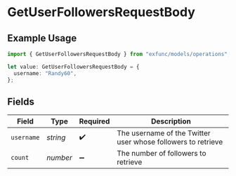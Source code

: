 # GetUserFollowersRequestBody

## Example Usage

```typescript
import { GetUserFollowersRequestBody } from "exfunc/models/operations";

let value: GetUserFollowersRequestBody = {
  username: "Randy60",
};
```

## Fields

| Field                                                        | Type                                                         | Required                                                     | Description                                                  |
| ------------------------------------------------------------ | ------------------------------------------------------------ | ------------------------------------------------------------ | ------------------------------------------------------------ |
| `username`                                                   | *string*                                                     | :heavy_check_mark:                                           | The username of the Twitter user whose followers to retrieve |
| `count`                                                      | *number*                                                     | :heavy_minus_sign:                                           | The number of followers to retrieve                          |